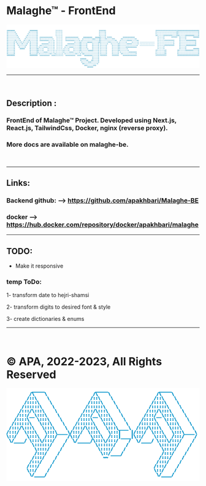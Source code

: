 # **Malaghe™ - FrontEnd**

![ascii_malaghe_fe.png](ascii_malaghe_fe.png)

---

<br>

## **Description** :

### FrontEnd of Malaghe™ Project. Developed using Next.js, React.js, TailwindCss, Docker, nginx (reverse proxy).

### More docs are available on malaghe-be.

<br>

---

## **Links**:

### Backend github: --> https://github.com/apakhbari/Malaghe-BE

### docker --> https://hub.docker.com/repository/docker/apakhbari/malaghe

---

## **TODO**:

- Make it responsive

### **temp ToDo:**

1- transform date to hejri-shamsi

2- transform digits to desired font & style

3- create dictionaries & enums

---

<br>

# **© APA, 2022-2023, All Rights Reserved**

![ascii_apa.png](ascii_apa.png)
